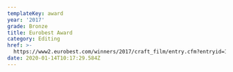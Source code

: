 ```yaml
---
templateKey: award
year: '2017'
grade: Bronze
title: Eurobest Award
category: Editing
href: >-
  https://www2.eurobest.com/winners/2017/craft_film/entry.cfm?entryid=1402&award=101&order=0&direction=1&keywords=lufthansa
date: 2020-01-14T10:17:29.584Z
---
```


